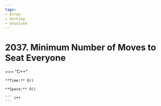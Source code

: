 ```yaml
---
tags:
- Array
- Sorting
- Unsolved
---
```



# 2037. Minimum Number of Moves to Seat Everyone

=== "C++"

    **Time:** O()

    **Space:** O()

    ``` c++
    ```